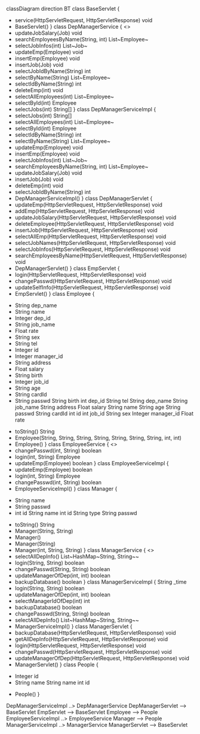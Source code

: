 classDiagram
direction BT
class BaseServlet {
  + service(HttpServletRequest, HttpServletResponse) void
  + BaseServlet() 
}
class DepManagerService {
<<Interface>>
  + updateJobSalary(Job) void
  + searchEmployeesByName(String, int) List~Employee~
  + selectJobInfos(int) List~Job~
  + updateEmp(Employee) void
  + insertEmp(Employee) void
  + insertJob(Job) void
  + selectJobIdByName(String) int
  + selectByName(String) List~Employee~
  + selectIdByName(String) int
  + deleteEmp(int) void
  + selectAllEmployees(int) List~Employee~
  + selectById(int) Employee
  + selectJobs(int) String[]
}
class DepManagerServiceImpl {
  + selectJobs(int) String[]
  + selectAllEmployees(int) List~Employee~
  + selectById(int) Employee
  + selectIdByName(String) int
  + selectByName(String) List~Employee~
  + updateEmp(Employee) void
  + insertEmp(Employee) void
  + selectJobInfos(int) List~Job~
  + searchEmployeesByName(String, int) List~Employee~
  + updateJobSalary(Job) void
  + insertJob(Job) void
  + deleteEmp(int) void
  + selectJobIdByName(String) int
  + DepManagerServiceImpl() 
}
class DepManagerServlet {
  + updateEmp(HttpServletRequest, HttpServletResponse) void
  + addEmp(HttpServletRequest, HttpServletResponse) void
  + updateJobSalary(HttpServletRequest, HttpServletResponse) void
  + deleteEmployee(HttpServletRequest, HttpServletResponse) void
  + insertJob(HttpServletRequest, HttpServletResponse) void
  + selectAllEmp(HttpServletRequest, HttpServletResponse) void
  + selectJobNames(HttpServletRequest, HttpServletResponse) void
  + selectJobInfos(HttpServletRequest, HttpServletResponse) void
  + searchEmployeesByName(HttpServletRequest, HttpServletResponse) void
  + DepManagerServlet() 
}
class EmpServlet {
  + login(HttpServletRequest, HttpServletResponse) void
  + changePasswd(HttpServletRequest, HttpServletResponse) void
  + updateSelfInfo(HttpServletRequest, HttpServletResponse) void
  + EmpServlet() 
}
class Employee {
  - String dep_name
  - String name
  - Integer dep_id
  - String job_name
  - Float rate
  - String sex
  - String tel
  - Integer id
  - Integer manager_id
  - String address
  - Float salary
  - String birth
  - Integer job_id
  - String age
  - String cardId
  - String passwd
   String birth
   int dep_id
   String tel
   String dep_name
   String job_name
   String address
   Float salary
   String name
   String age
   String passwd
   String cardId
   int id
   int job_id
   String sex
   Integer manager_id
   Float rate
  + toString() String
  + Employee(String, String, String, String, String, String, String, int, int) 
  + Employee() 
}
class EmployeeService {
<<Interface>>
  + changePasswd(int, String) boolean
  + login(int, String) Employee
  + updateEmp(Employee) boolean
}
class EmployeeServiceImpl {
  + updateEmp(Employee) boolean
  + login(int, String) Employee
  + changePasswd(int, String) boolean
  + EmployeeServiceImpl() 
}
class Manager {
  - String name
  - String passwd
  - int id
   String name
   int id
   String type
   String passwd
  + toString() String
  + Manager(String, String) 
  + Manager() 
  + Manager(String) 
  + Manager(int, String, String) 
}
class ManagerService {
<<Interface>>
  + selectAllDepInfo() List~HashMap~String, String~~
  + login(String, String) boolean
  + changePasswd(String, String) boolean
  + updateManagerOfDep(int, int) boolean
  + backupDatabase() boolean
}
class ManagerServiceImpl {
   String _time
  + login(String, String) boolean
  + updateManagerOfDep(int, int) boolean
  + selectManagerIdOfDep(int) int
  + backupDatabase() boolean
  + changePasswd(String, String) boolean
  + selectAllDepInfo() List~HashMap~String, String~~
  + ManagerServiceImpl() 
}
class ManagerServlet {
  + backupDatabase(HttpServletRequest, HttpServletResponse) void
  + getAllDepInfo(HttpServletRequest, HttpServletResponse) void
  + login(HttpServletRequest, HttpServletResponse) void
  + changePasswd(HttpServletRequest, HttpServletResponse) void
  + updateManagerOfDep(HttpServletRequest, HttpServletResponse) void
  + ManagerServlet() 
}
class People {
  - Integer id
  - String name
   String name
   int id
  + People() 
}

DepManagerServiceImpl  ..>  DepManagerService 
DepManagerServlet  -->  BaseServlet 
EmpServlet  -->  BaseServlet 
Employee  -->  People 
EmployeeServiceImpl  ..>  EmployeeService 
Manager  -->  People 
ManagerServiceImpl  ..>  ManagerService 
ManagerServlet  -->  BaseServlet 
